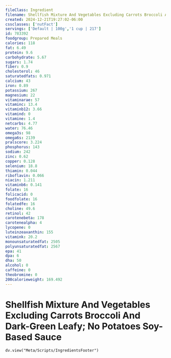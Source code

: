 ```yaml
---
fileClass: Ingredient
filename: Shellfish Mixture And Vegetables Excluding Carrots Broccoli And Dark-Green Leafy; No Potatoes Soy-Based Sauce
created: 2024-12-21T19:27:02-06:00
cssclasses: ['nutFact']
servings: ['Default | 100g','1 cup | 217']
id: 783392
foodgroup: Prepared Meals
calories: 118
fat: 6.49
protein: 9.6
carbohydrate: 5.67
sugars: 1.74
fiber: 0.9
cholesterol: 46
saturatedfats: 0.971
calcium: 43
iron: 0.89
potassium: 267
magnesium: 22
vitaminarae: 57
vitaminc: 13.4
vitaminb12: 3.66
vitamind: 0
vitamine: 1.4
netcarbs: 4.77
water: 76.46
omega3s: 98
omega6s: 2139
pralscore: 3.224
phosphorus: 143
sodium: 242
zinc: 0.62
copper: 0.128
selenium: 18.8
thiamin: 0.044
riboflavin: 0.066
niacin: 1.211
vitaminb6: 0.141
folate: 16
folicacid: 0
foodfolate: 16
folatedfe: 16
choline: 49.6
retinol: 42
carotenebeta: 178
carotenealpha: 4
lycopene: 0
luteinzeaxanthin: 155
vitamink: 20.2
monounsaturatedfat: 2505
polyunsaturatedfat: 2567
epa: 41
dpa: 6
dha: 50
alcohol: 0
caffeine: 0
theobromine: 0
200calorieweight: 169.492
---
```


# Shellfish Mixture And Vegetables Excluding Carrots Broccoli And Dark-Green Leafy; No Potatoes Soy-Based Sauce

```dataviewjs
dv.view("Meta/Scripts/IngredientsFooter")
```